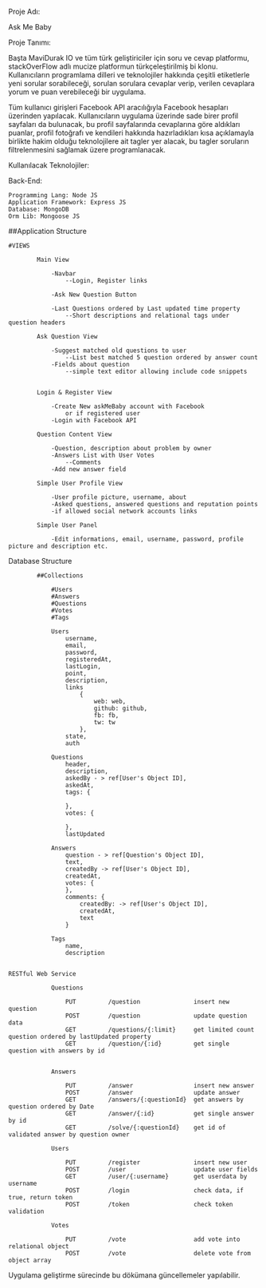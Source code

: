 Proje Adı:
  
  Ask Me Baby

Proje Tanımı:

 Başta MaviDurak IO ve tüm türk geliştiriciler için soru ve cevap platformu, stackOverFlow adlı mucize platformun türkçeleştirilmiş bi klonu.
Kullanıcıların programlama dilleri ve teknolojiler hakkında çeşitli etiketlerle yeni sorular sorabileceği, sorulan sorulara cevaplar verip,
verilen cevaplara yorum ve puan verebileceği bir uygulama.

  Tüm kullanıcı girişleri Facebook API aracılığıyla Facebook hesapları üzerinden yapılacak. Kullanıcıların uygulama üzerinde sade birer profil sayfaları da bulunacak,
 bu profil sayfalarında cevaplarına göre aldıkları puanlar, profil fotoğrafı ve kendileri hakkında hazırladıkları kısa açıklamayla birlikte hakim olduğu
 teknolojilere ait tagler yer alacak, bu tagler soruların filtrelenmesini sağlamak üzere programlanacak.

Kullanılacak Teknolojiler:

Back-End:

    Programming Lang: Node JS
    Application Framework: Express JS
    Database: MongoDB
    Orm Lib: Mongoose JS

##Application Structure

    #VIEWS

            Main View

                -Navbar
                    --Login, Register links

                -Ask New Question Button

                -Last Questions ordered by Last updated time property
                    --Short descriptions and relational tags under question headers

            Ask Question View

                -Suggest matched old questions to user
                    --List best matched 5 question ordered by answer count
                -Fields about question
                    --simple text editor allowing include code snippets


            Login & Register View

                -Create New askMeBaby account with Facebook
                    or if registered user
                -Login with Facebook API

            Question Content View

                -Question, description about problem by owner
                -Answers List with User Votes
                    --Comments
                -Add new answer field

            Simple User Profile View

                -User profile picture, username, about
                -Asked questions, answered questions and reputation points
                -if allowed social network accounts links

            Simple User Panel

                -Edit informations, email, username, password, profile picture and description etc.

Database Structure

            ##Collections

                #Users
                #Answers
                #Questions
                #Votes
                #Tags

                Users
                    username,
                    email,
                    password,
                    registeredAt,
                    lastLogin,
                    point,
                    description,
                    links
                        {
                            web: web,
                            github: github,
                            fb: fb,
                            tw: tw
                        },
                    state,
                    auth

                Questions
                    header,
                    description,
                    askedBy - > ref[User's Object ID],
                    askedAt,
                    tags: {

                    },
                    votes: {

                    },
                    lastUpdated

                Answers
                    question - > ref[Question's Object ID],
                    text,
                    createdBy -> ref[User's Object ID],
                    createdAt,
                    votes: {
                    },
                    comments: {
                        createdBy: -> ref[User's Object ID],
                        createdAt,
                        text
                    }

                Tags
                    name,
                    description


    RESTful Web Service

                Questions

                    PUT         /question               insert new question
                    POST        /question               update question data
                    GET         /questions/{:limit}     get limited count question ordered by lastUpdated property
                    GET         /question/{:id}         get single question with answers by id


                Answers

                    PUT         /answer                 insert new answer
                    POST        /answer                 update answer
                    GET         /answers/{:questionId}  get answers by question ordered by Date
                    GET         /answer/{:id}           get single answer by id
                    GET         /solve/{:questionId}    get id of validated answer by question owner

                Users

                    PUT         /register               insert new user
                    POST        /user                   update user fields
                    GET         /user/{:username}       get userdata by username
                    POST        /login                  check data, if true, return token
                    POST        /token                  check token validation

                Votes

                    PUT         /vote                   add vote into relational object
                    POST        /vote                   delete vote from object array


  Uygulama geliştirme sürecinde bu dökümana güncellemeler yapılabilir.
